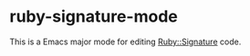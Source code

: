 # ruby-signature-mode

This is a Emacs major mode for editing [Ruby::Signature](https://github.com/ruby/ruby-signature) code.
